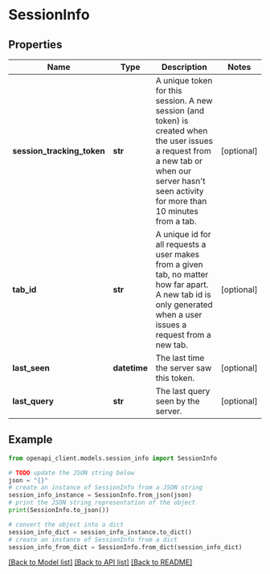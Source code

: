 # SessionInfo


## Properties

Name | Type | Description | Notes
------------ | ------------- | ------------- | -------------
**session_tracking_token** | **str** | A unique token for this session. A new session (and token) is created when the user issues a request from a new tab or when our server hasn&#39;t seen activity for more than 10 minutes from a tab. | [optional] 
**tab_id** | **str** | A unique id for all requests a user makes from a given tab, no matter how far apart. A new tab id is only generated when a user issues a request from a new tab. | [optional] 
**last_seen** | **datetime** | The last time the server saw this token. | [optional] 
**last_query** | **str** | The last query seen by the server. | [optional] 

## Example

```python
from openapi_client.models.session_info import SessionInfo

# TODO update the JSON string below
json = "{}"
# create an instance of SessionInfo from a JSON string
session_info_instance = SessionInfo.from_json(json)
# print the JSON string representation of the object
print(SessionInfo.to_json())

# convert the object into a dict
session_info_dict = session_info_instance.to_dict()
# create an instance of SessionInfo from a dict
session_info_from_dict = SessionInfo.from_dict(session_info_dict)
```
[[Back to Model list]](../README.md#documentation-for-models) [[Back to API list]](../README.md#documentation-for-api-endpoints) [[Back to README]](../README.md)


